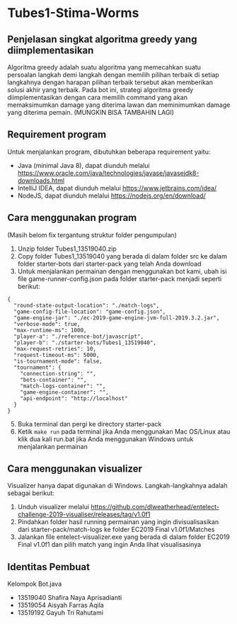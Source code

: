 # Tubes1-Stima-Worms
## Penjelasan singkat algoritma greedy yang diimplementasikan
Algoritma greedy adalah suatu algoritma yang memecahkan suatu persoalan langkah demi langkah dengan memilih pilihan terbaik di setiap langkahnya dengan harapan pilihan terbaik tersebut akan memberikan solusi akhir yang terbaik. Pada bot ini, strategi algoritma greedy diimplementasikan dengan cara memilih command yang akan memaksimumkan damage yang diterima lawan dan meminimumkan damage yang diterima pemain.
(MUNGKIN BISA TAMBAHIN LAGI)
## Requirement program
Untuk menjalankan program, dibutuhkan beberapa requirement yaitu:
- Java (minimal Java 8), dapat diunduh melalui https://www.oracle.com/java/technologies/javase/javasejdk8-downloads.html
- IntelliJ IDEA, dapat diunduh melalui https://www.jetbrains.com/idea/
- NodeJS, dapat diunduh melalui https://nodejs.org/en/download/
## Cara menggunakan program
(Masih belom fix tergantung struktur folder pengumpulan)
1. Unzip folder Tubes1_13519040.zip
2. Copy folder Tubes1_13519040 yang berada di dalam folder src ke dalam folder starter-bots dari starter-pack yang telah Anda download
3. Untuk menjalankan permainan dengan menggunakan bot kami, ubah isi file game-runner-config.json pada folder starter-pack menjadi seperti berikut:
```
{
  "round-state-output-location": "./match-logs",
  "game-config-file-location": "game-config.json",
  "game-engine-jar": "./ec-2019-game-engine-jvm-full-2019.3.2.jar",
  "verbose-mode": true,
  "max-runtime-ms": 1000,
  "player-a": "./reference-bot/javascript",
  "player-b": "./starter-bots/Tubes1_13519040",
  "max-request-retries": 10,
  "request-timeout-ms": 5000,
  "is-tournament-mode": false,
  "tournament": {
    "connection-string": "",
    "bots-container": "",
    "match-logs-container": "",
    "game-engine-container": "",
    "api-endpoint": "http://localhost"
  }
}

```
5. Buka terminal dan pergi ke directory starter-pack
6. Ketik `make run` pada terminal jika Anda menggunakan Mac OS/Linux atau klik dua kali run.bat jika Anda menggunakan Windows untuk menjalankan permainan

## Cara menggunakan visualizer
Visualizer hanya dapat digunakan di Windows. Langkah-langkahnya adalah sebagai berikut:
1. Unduh visualizer melalui https://github.com/dlweatherhead/entelect-challenge-2019-visualiser/releases/tag/v1.0f1
2. Pindahkan folder hasil running permainan yang ingin divisualisasikan dari starter-pack/match-logs ke folder EC2019 Final v1.0f1/Matches
3. Jalankan file entelect-visualizer.exe yang berada di dalam folder EC2019 Final v1.0f1 dan pilih match yang ingin Anda lihat visualisasinya
## Identitas Pembuat
Kelompok Bot.java
- 13519040 Shafira Naya Aprisadianti
- 13519054 Aisyah Farras Aqila
- 13519192 Gayuh Tri Rahutami
